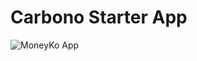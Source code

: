 # Carbono Starter App
![MoneyKo App](https://github.com/CarbonoDev/moneyko/blob/develop/src/statics/capture_moneyko.png?raw=true)